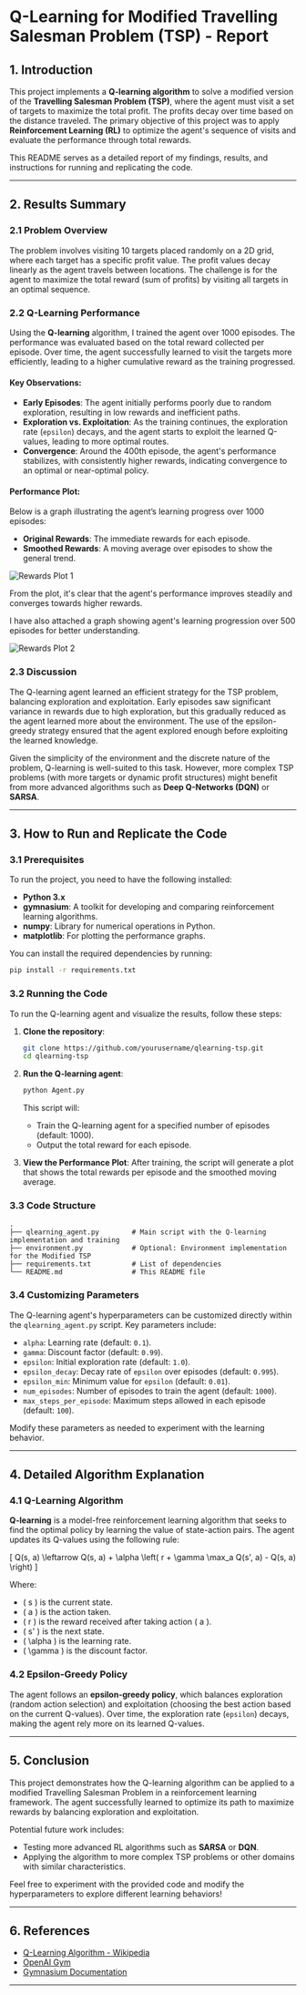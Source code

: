 # Q-Learning for Modified Travelling Salesman Problem (TSP) - Report

## 1. Introduction

This project implements a **Q-learning algorithm** to solve a modified version of the **Travelling Salesman Problem (TSP)**, where the agent must visit a set of targets to maximize the total profit. The profits decay over time based on the distance traveled. The primary objective of this project was to apply **Reinforcement Learning (RL)** to optimize the agent's sequence of visits and evaluate the performance through total rewards.

This README serves as a detailed report of my findings, results, and instructions for running and replicating the code.

---

## 2. Results Summary

### 2.1 Problem Overview

The problem involves visiting 10 targets placed randomly on a 2D grid, where each target has a specific profit value. The profit values decay linearly as the agent travels between locations. The challenge is for the agent to maximize the total reward (sum of profits) by visiting all targets in an optimal sequence.

### 2.2 Q-Learning Performance

Using the **Q-learning** algorithm, I trained the agent over 1000 episodes. The performance was evaluated based on the total reward collected per episode. Over time, the agent successfully learned to visit the targets more efficiently, leading to a higher cumulative reward as the training progressed.

#### Key Observations:
- **Early Episodes**: The agent initially performs poorly due to random exploration, resulting in low rewards and inefficient paths.
- **Exploration vs. Exploitation**: As the training continues, the exploration rate (`epsilon`) decays, and the agent starts to exploit the learned Q-values, leading to more optimal routes.
- **Convergence**: Around the 400th episode, the agent's performance stabilizes, with consistently higher rewards, indicating convergence to an optimal or near-optimal policy.
  

#### Performance Plot:
Below is a graph illustrating the agent’s learning progress over 1000 episodes:

- **Original Rewards**: The immediate rewards for each episode.
- **Smoothed Rewards**: A moving average over episodes to show the general trend.

![Rewards Plot 1](Figure_1.png)

From the plot, it's clear that the agent's performance improves steadily and converges towards higher rewards.

I have also attached a graph showing agent's learning progression over 500 episodes for better understanding.

![Rewards Plot 2](Figure_2.png)

### 2.3 Discussion

The Q-learning agent learned an efficient strategy for the TSP problem, balancing exploration and exploitation. Early episodes saw significant variance in rewards due to high exploration, but this gradually reduced as the agent learned more about the environment. The use of the epsilon-greedy strategy ensured that the agent explored enough before exploiting the learned knowledge.

Given the simplicity of the environment and the discrete nature of the problem, Q-learning is well-suited to this task. However, more complex TSP problems (with more targets or dynamic profit structures) might benefit from more advanced algorithms such as **Deep Q-Networks (DQN)** or **SARSA**.

---

## 3. How to Run and Replicate the Code

### 3.1 Prerequisites

To run the project, you need to have the following installed:
- **Python 3.x**
- **gymnasium**: A toolkit for developing and comparing reinforcement learning algorithms.
- **numpy**: Library for numerical operations in Python.
- **matplotlib**: For plotting the performance graphs.

You can install the required dependencies by running:

```bash
pip install -r requirements.txt

```

### 3.2 Running the Code

To run the Q-learning agent and visualize the results, follow these steps:

1. **Clone the repository**:
   ```bash
   git clone https://github.com/yourusername/qlearning-tsp.git
   cd qlearning-tsp
   ```

2. **Run the Q-learning agent**:
   ```bash
   python Agent.py
   ```

   This script will:
   - Train the Q-learning agent for a specified number of episodes (default: 1000).
   - Output the total reward for each episode.

3. **View the Performance Plot**:
   After training, the script will generate a plot that shows the total rewards per episode and the smoothed moving average.

### 3.3 Code Structure

```
.
├── qlearning_agent.py        # Main script with the Q-learning implementation and training
├── environment.py            # Optional: Environment implementation for the Modified TSP
├── requirements.txt          # List of dependencies
└── README.md                 # This README file
```

### 3.4 Customizing Parameters

The Q-learning agent's hyperparameters can be customized directly within the `qlearning_agent.py` script. Key parameters include:

- `alpha`: Learning rate (default: `0.1`).
- `gamma`: Discount factor (default: `0.99`).
- `epsilon`: Initial exploration rate (default: `1.0`).
- `epsilon_decay`: Decay rate of `epsilon` over episodes (default: `0.995`).
- `epsilon_min`: Minimum value for `epsilon` (default: `0.01`).
- `num_episodes`: Number of episodes to train the agent (default: `1000`).
- `max_steps_per_episode`: Maximum steps allowed in each episode (default: `100`).

Modify these parameters as needed to experiment with the learning behavior.

---

## 4. Detailed Algorithm Explanation

### 4.1 Q-Learning Algorithm

**Q-learning** is a model-free reinforcement learning algorithm that seeks to find the optimal policy by learning the value of state-action pairs. The agent updates its Q-values using the following rule:

\[
Q(s, a) \leftarrow Q(s, a) + \alpha \left( r + \gamma \max_a Q(s', a) - Q(s, a) \right)
\]

Where:
- \( s \) is the current state.
- \( a \) is the action taken.
- \( r \) is the reward received after taking action \( a \).
- \( s' \) is the next state.
- \( \alpha \) is the learning rate.
- \( \gamma \) is the discount factor.

### 4.2 Epsilon-Greedy Policy

The agent follows an **epsilon-greedy policy**, which balances exploration (random action selection) and exploitation (choosing the best action based on the current Q-values). Over time, the exploration rate (`epsilon`) decays, making the agent rely more on its learned Q-values.

---

## 5. Conclusion

This project demonstrates how the Q-learning algorithm can be applied to a modified Travelling Salesman Problem in a reinforcement learning framework. The agent successfully learned to optimize its path to maximize rewards by balancing exploration and exploitation. 

Potential future work includes:
- Testing more advanced RL algorithms such as **SARSA** or **DQN**.
- Applying the algorithm to more complex TSP problems or other domains with similar characteristics.

Feel free to experiment with the provided code and modify the hyperparameters to explore different learning behaviors!

---

## 6. References

- [Q-Learning Algorithm - Wikipedia](https://en.wikipedia.org/wiki/Q-learning)
- [OpenAI Gym](https://gym.openai.com/)
- [Gymnasium Documentation](https://gymnasium.farama.org/)

---
